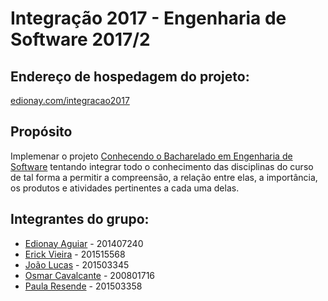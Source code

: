 # Integração 2017 - Engenharia de Software 2017/2
## Endereço de hospedagem do projeto:
[edionay.com/integracao2017](http://www.edionay.com/integracao2017)

## Propósito
Implemenar o projeto [Conhecendo o Bacharelado em Engenharia de Software](https://docs.google.com/document/d/1ujvTIM47dr3d30GfUcfyDTLJgYhaZqjHo4nO7AIKjMs/edit#heading=h.af80tl7prv5v) tentando integrar todo o conhecimento das disciplinas do curso de tal forma a permitir a compreensão, a relação entre elas, a importância, os produtos e atividades pertinentes a cada uma delas.

## Integrantes do grupo:
- [Edionay Aguiar](https://github.com/edionay) - 201407240
- [Erick Vieira](https://github.com/erickvieira) - 201515568
- [João Lucas](https://github.com/JLucas5) - 201503345
- [Osmar Cavalcante](https://github.com/osmarpixuri) - 200801716
- [Paula Resende](https://github.com/paularesende) - 201503358
